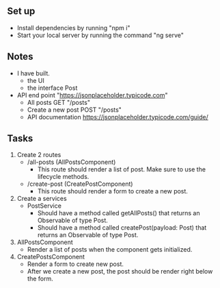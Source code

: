 ## Set up
- Install dependencies by running "npm i"
- Start your local server by running the command "ng serve"

## Notes
- I have built.
    - the UI 
    - the interface Post
- API end point "https://jsonplaceholder.typicode.com"
    - All posts GET "/posts"
    - Create a new post POST "/posts"
    - API documentation https://jsonplaceholder.typicode.com/guide/

## Tasks
1. Create 2 routes
    - /all-posts (AllPostsComponent)
        - This route should render a list of post. Make sure to use the lifecycle methods.
    - /create-post (CreatePostComponent)
        - This route should render a form to create a new post. 
2. Create a services
    - PostService
        - Should have a method called getAllPosts() that returns an Observable of type Post<Array>.
        - Should have a method called createPost(payload: Post) that returns an Observable of type Post.
3. AllPostsComponent
    - Render a list of posts when the component gets initialized.
4. CreatePostsComponent
    - Render a form to create new post.
    - After we create a new post, the post should be render right below the form.